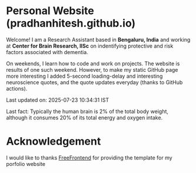 # Personal Website (pradhanhitesh.github.io)
Welcome! I am a Research Assistant based in <b>Bengaluru, India</b> and working at <b>Center for Brain Research, IISc</b> on indentifying protective and risk factors associated with dementia.

On weekends, I learn how to code and work on projects. The website is results of one such weekend. However, to make my static GitHub page more interesting I added 5-second loading-delay and interesting neuroscience quotes, and the quote updates everyday (thanks to GitHub actions).

Last updated on: 2025-07-23 10:34:31 IST

Last fact: Typically the human brain is 2% of the total body weight, although it consumes 20% of its total energy and oxygen intake.

# Acknowledgement
I would like to thanks <a href="https://freefrontend.com/">FreeFrontend</a> for providing the template for my porfolio website 